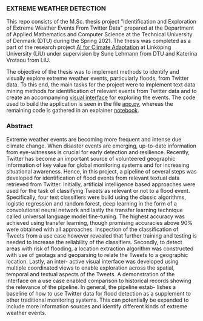 ### EXTREME WEATHER DETECTION

This repo consists of the M.Sc. thesis project "Identification and Exploration of Extreme Weather Events From Twitter Data" prepared at the Department of Applied Mathematics and Computer Science at the Technical University of Denmark (DTU) during the Spring 2021. The thesis was completed as a part of the research project [AI for Climate Adaptation](https://liu.se/en/research/ai4climateadaptation) at Linköping University (LiU) under supervision by Sune Lehmann from DTU and Katerina Vrotsou from LiU. 

The objective of the thesis was to implement methods to identify and visually explore extreme weather events, particularly floods, from Twitter data. To this end, the main tasks for the project were to implement text data mining methods for identification of relevant events from Twitter data and to create an accompanying [visual interface](https://extremeweatherdetection.herokuapp.com/) for exploring the events. The code used to build the application is seen in the file [app.py](https://github.com/s153748/extreme-weather-detection/blob/main/app.py), whereas the remaining code is gathered in an explainer [notebook](https://nbviewer.jupyter.org/github/s153748/extreme-weather-detection/blob/main/notebook.ipynb). 

### Abstract

Extreme weather events are becoming more frequent and intense due climate change. When disaster events are emerging, up-to-date information from eye-witnesses is crucial for early detection and resilience. Recently, Twitter has become an important source of volunteered geographic information of key value for global monitoring systems and for increasing situational awareness. Hence, in this project, a pipeline of several steps was developed for identification of flood events from relevant textual data retrieved from Twitter. Initially, artificial intelligence based approaches were used for the task of classifying Tweets as relevant or not to a flood event. Specifically, four text classifiers were build using the classic algorithms, logistic regression and random forest, deep learning in the form of a convolutional neural network and lastly the transfer learning technique called universal language model fine-tuning. The highest accuracy was achieved using transfer learning, though promising accuracies above 90% were obtained with all approaches. Inspection of the classification of Tweets from a use case however revealed that further training and testing is needed to increase the reliability of the classifiers. Secondly, to detect areas with risk of flooding, a location extraction algorithm was constructed with use of geotags and geoparsing to relate the Tweets to a geographic location. Lastly, an inter- active visual interface was developed using multiple coordinated views to enable exploration across the spatial, temporal and textual aspects of the Tweets. A demonstration of the interface on a use case enabled comparison to historical records showing the relevance of the pipeline. In general, the pipeline estab- lishes a baseline of how to use Twitter data for flood detection as a supplement to other traditional monitoring systems. This can potentially be expanded to include more information sources and identify different kinds of extreme weather events.

